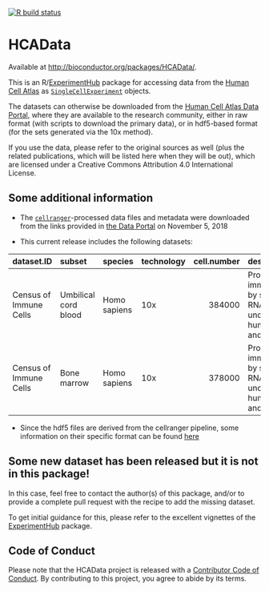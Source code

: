 <!-- badges: start -->

[![R build
status](https://github.com/federicomarini/HCAData/workflows/R-CMD-check/badge.svg)](https://github.com/federicomarini/HCAData/actions)
<!-- badges: end -->

# HCAData

Available at <http://bioconductor.org/packages/HCAData/>.

This is an
R/[ExperimentHub](https://bioconductor.org/packages/release/bioc/html/ExperimentHub.html)
package for accessing data from the [Human Cell
Atlas](https://www.humancellatlas.org) as
[`SingleCellExperiment`](https://bioconductor.org/packages/release/bioc/html/SingleCellExperiment.html)
objects.

The datasets can otherwise be downloaded from the [Human Cell Atlas Data
Portal](https://preview.data.humancellatlas.org), where they are
available to the research community, either in raw format (with scripts
to download the primary data), or in hdf5-based format (for the sets
generated via the 10x method).

If you use the data, please refer to the original sources as well (plus
the related publications, which will be listed here when they will be
out), which are licensed under a Creative Commons Attribution 4.0
International License.

## Some additional information

-   The
    [`cellranger`](https://support.10xgenomics.com/single-cell-gene-expression/software/pipelines/latest/what-is-cell-ranger)-processed
    data files and metadata were downloaded from the links provided in
    [the Data Portal](https://preview.data.humancellatlas.org) on
    November 5, 2018

-   This current release includes the following datasets:

| dataset.ID             | subset               | species      | technology | cell.number | description                                                                                 |
|:-----------------------|:---------------------|:-------------|:-----------|------------:|:--------------------------------------------------------------------------------------------|
| Census of Immune Cells | Umbilical cord blood | Homo sapiens | 10x        |      384000 | Profiling of immunocytes by single cell RNA-seq for understanding human health and disease. |
| Census of Immune Cells | Bone marrow          | Homo sapiens | 10x        |      378000 | Profiling of immunocytes by single cell RNA-seq for understanding human health and disease. |

-   Since the hdf5 files are derived from the cellranger pipeline, some
    information on their specific format can be found
    [here](https://support.10xgenomics.com/single-cell-gene-expression/software/pipelines/latest/advanced/h5_matrices)

## Some new dataset has been released but it is not in this package!

In this case, feel free to contact the author(s) of this package, and/or
to provide a complete pull request with the recipe to add the missing
dataset.

To get initial guidance for this, please refer to the excellent
vignettes of the
[ExperimentHub](https://bioconductor.org/packages/release/bioc/html/ExperimentHub.html)
package.

## Code of Conduct

Please note that the HCAData project is released with a [Contributor
Code of
Conduct](https://contributor-covenant.org/version/2/0/CODE_OF_CONDUCT.html).
By contributing to this project, you agree to abide by its terms.
